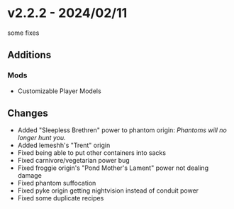 # v2.2.2 - 2024/02/11
some fixes

## **Additions**
### **Mods**
- Customizable Player Models

## **Changes**
- Added "Sleepless Brethren" power to phantom origin: *Phantoms will no longer hunt you.*
- Added lemeshh's "Trent" origin
- Fixed being able to put other containers into sacks
- Fixed carnivore/vegetarian power bug
- Fixed froggie origin's "Pond Mother's Lament" power not dealing damage
- Fixed phantom suffocation
- Fixed pyke origin getting nightvision instead of conduit power
- Fixed some duplicate recipes
